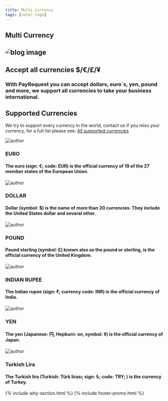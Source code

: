 ```yaml
---
title: Multi Currency
tags: [color-logo]
---
```



<!-- Done for the new website! -->


<section class="breadcrumb-area">
         <div class="breadcrumb-shape"></div>
         <div class="container">
            <div class="row">
               <div class="col-lg-12">
                  <div class="breadcrumb-inn">
                     <div class="section-title wow fadeInUp" data-wow-duration="1s" data-wow-delay="0.3s" style="visibility: visible; animation-duration: 1s; animation-delay: 0.3s; animation-name: fadeInUp;">
                       <h2>Multi <span>Currency</span></h2>
                     </div>
                  </div>
               </div>
            </div>
         </div>
</section>


<section class="about-page-section section_100">
         <div class="container">
            <div class="row">
               <div class="col-lg-12">
                  
</div>
            </div>
            <div class="row align-items-center">
               <div class="col-lg-5 lg-1">
                  <div class="about-page-left wow fadeInLeft" data-wow-duration="1s" data-wow-delay="0.5s" style="visibility: visible; animation-duration: 1s; animation-delay: 0.5s; animation-name: fadeInLeft;">
                     <h2 class="mr-5"><div class="">
 <img src="https://i.imgur.com/UEQ2Lot.png" alt="blog image" style="
    border-radius: 20px;
">
                     </div></h2>
                  </div>
               </div>
               <div class="col-lg-6">
                  <div class="about-page-text wow fadeInRight" data-wow-duration="1s" data-wow-delay="0.6s" style="visibility: visible; animation-duration: 1s; animation-delay: 0.6s; animation-name: fadeInRight;">
                     <div class="section-title wow fadeInUp" data-wow-duration="1s" data-wow-delay="0.3s" style="visibility: visible; animation-duration: 1s; animation-delay: 0.3s; animation-name: fadeInUp;">
                     <h2>Accept all currencies
<span>$/€/£/¥</span>

</h2>
                  </div>

<h3>With PayRequest you can accept dollars, euro`s, yen, pound and more, we support all currencies to take your business international.
</h3>
                  </div>
               </div>
            </div>
         </div>
      </section>

<section class="blog-section section_100">
         <div class="container">
            <div class="row align-items-center">
               <div class="col-lg-5 col-md-12">
                  <div class="section-title wow fadeInLeft" data-wow-duration="1s" data-wow-delay="0.3s" style="visibility: visible; animation-duration: 1s; animation-delay: 0.3s; animation-name: fadeInLeft;">
                     <h2>Supported 
<span>Currencies</span></h2>
                  </div>
               </div>
               <div class="col-lg-7 col-md-12">
                  <div class="section-para wow fadeInRight" data-wow-duration="1s" data-wow-delay="0.4s" style="visibility: visible; animation-duration: 1s; animation-delay: 0.4s; animation-name: fadeInRight;">
                     <p>We try to support every currency in the world, contact us if you miss your currency, for a full list please see: <a href="#"> All supported currencies </a>  </p>
                  </div>
               </div>
            </div>
            


<div class="row">
               <div class="col-lg-4 col-md-6">
                  <div class="blog-item wow fadeInLeft" data-wow-duration="1s" data-wow-delay="0.3s" style="visibility: visible; animation-duration: 1s; animation-delay: 0.3s; animation-name: fadeInLeft;">
                     
<div class="blog-desc">
                        <div class="meta-image">
                           <div class="author-round">
                              <img src="https://www.flaticon.com/svg/static/icons/svg/591/591978.svg" alt="author">
                           </div>
                           <div class="tags">
                              



  <h3>EURO</h3>
                           </div>
                        </div>
                        <div class="blog-text">
                           
<h4>The euro (sign: €; code: EUR) is the official currency of 19 of the 27 member states of the European Union.
</h4>


</div>
                     </div>
                  </div>
               </div>
               <div class="col-lg-4 col-md-6">
                  <div class="blog-item wow fadeInLeft" data-wow-duration="1s" data-wow-delay="0.3s" style="visibility: visible; animation-duration: 1s; animation-delay: 0.3s; animation-name: fadeInLeft;">
                     
<div class="blog-desc">
                        <div class="meta-image">
                           <div class="author-round">
                              <img src="https://www.flaticon.com/svg/static/icons/svg/591/591971.svg" alt="author">
                           </div>
                           <div class="tags">
                              



<h3>DOLLAR</h3>
                           </div>
                        </div>
                        <div class="blog-text">
                           
<h4>Dollar (symbol: $) is the name of more than 20 currencies. They include the United States dollar and several other.
</h4>



</div>
                     </div>
                  </div>
               </div>
               <div class="col-lg-4 col-md-6">
                  <div class="blog-item wow fadeInLeft" data-wow-duration="1s" data-wow-delay="0.3s" style="visibility: visible; animation-duration: 1s; animation-delay: 0.3s; animation-name: fadeInLeft;">
                     
<div class="blog-desc">
                        <div class="meta-image">
                           <div class="author-round">
                              <img src="https://www.flaticon.com/svg/static/icons/svg/592/592010.svg" alt="author">
                           </div>
                           <div class="tags">
                              



<h3>POUND</h3>
                           </div>
                        </div>
                        <div class="blog-text">
                           
<h4>Pound sterling (symbol: £) known also as the pound or sterling, is the official currency of the United Kingdom.
</h4>



  </div>
                     </div>
                  </div>
               </div>
            </div><div class="row">
               <div class="col-lg-4 col-md-6">
                  <div class="blog-item wow fadeInLeft" data-wow-duration="1s" data-wow-delay="0.3s" style="visibility: visible; animation-duration: 1s; animation-delay: 0.3s; animation-name: fadeInLeft;">
                     
<div class="blog-desc">
                        <div class="meta-image">
                           <div class="author-round">
                              <img src="https://www.flaticon.com/svg/static/icons/svg/592/592015.svg" alt="author">
                           </div>
                           <div class="tags">
                              



  <h3>INDIAN RUPEE</h3>
                           </div>
                        </div>
                        <div class="blog-text">
                           
<h4>The Indian rupee (sign: ₹; currency code: INR) is the official currency of India. 
</h4>


</div>
                     </div>
                  </div>
               </div>
               <div class="col-lg-4 col-md-6">
                  <div class="blog-item wow fadeInLeft" data-wow-duration="1s" data-wow-delay="0.3s" style="visibility: visible; animation-duration: 1s; animation-delay: 0.3s; animation-name: fadeInLeft;">
                     
<div class="blog-desc">
                        <div class="meta-image">
                           <div class="author-round">
                              <img src="https://www.flaticon.com/svg/static/icons/svg/592/592029.svg" alt="author">
                           </div>
                           <div class="tags">
                              



<h3>YEN</h3>
                           </div>
                        </div>
                        <div class="blog-text">
                           
<h4>The yen (Japanese: 円, Hepburn: en, symbol: ¥) is the official currency of Japan.
</h4>



</div>
                     </div>
                  </div>
               </div>
               <div class="col-lg-4 col-md-6">
                  <div class="blog-item wow fadeInLeft" data-wow-duration="1s" data-wow-delay="0.3s" style="visibility: visible; animation-duration: 1s; animation-delay: 0.3s; animation-name: fadeInLeft;">
                     
<div class="blog-desc">
                        <div class="meta-image">
                           <div class="author-round">
                              <img src="https://www.flaticon.com/svg/static/icons/svg/591/591986.svg" alt="author">
                           </div>
                           <div class="tags">
                              



<h3>Turkish Lira </h3>
                           </div>
                        </div>
                        <div class="blog-text">
                           
<h4>The Turkish lira (Turkish: Türk lirası; sign: ₺; code: TRY; ) is the currency of Turkey.
</h4>



  </div>
                     </div>
                  </div>
               </div>
            </div>
         </div>
      </section>




{% include why-section.html %}
{% include footer-promo.html %}